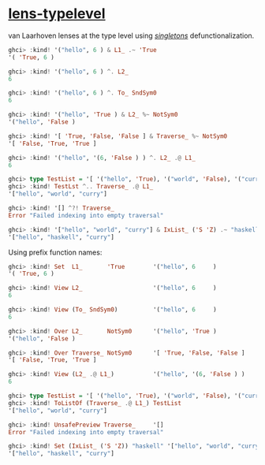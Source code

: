 # [lens-typelevel][]

van Laarhoven lenses at the type level using *[singletons][]* defunctionalization.

[lens-typelevel]: https://mstksg.github.io/lens-typelevel
[singletons]: https://hackage.haskell.org/package/singletons

```haskell
ghci> :kind! '("hello", 6 ) & L1_ .~ 'True
'( 'True, 6 )

ghci> :kind! '("hello", 6 ) ^. L2_
6

ghci> :kind! '("hello", 6 ) ^. To_ SndSym0
6

ghci> :kind! '("hello", 'True ) & L2_ %~ NotSym0
'("hello", 'False )

ghci> :kind! '[ 'True, 'False, 'False ] & Traverse_ %~ NotSym0
'[ 'False, 'True, 'True ]

ghci> :kind! '("hello", '(6, 'False ) ) ^. L2_ .@ L1_
6

ghci> type TestList = '[ '("hello", 'True), '("world", 'False), '("curry", 'False)]
ghci> :kind! TestLst ^.. Traverse_ .@ L1_
'["hello", "world", "curry"]

ghci> :kind! '[] ^?! Traverse_
Error "Failed indexing into empty traversal"

ghci> :kind! '["hello", "world", "curry"] & IxList_ ('S 'Z) .~ "haskell"
'["hello", "haskell", "curry"]
```

Using prefix function names:

```haskell
ghci> :kind! Set  L1_       'True        '("hello", 6     )
'( 'True, 6 )

ghci> :kind! View L2_                    '("hello", 6     )
6

ghci> :kind! View (To_ SndSym0)          '("hello", 6     )
6

ghci> :kind! Over L2_       NotSym0      '("hello", 'True )
'("hello", 'False )

ghci> :kind! Over Traverse_ NotSym0      '[ 'True, 'False, 'False ]
'[ 'False, 'True, 'True ]

ghci> :kind! View (L2_ .@ L1_)           '("hello", '(6, 'False ) )
6

ghci> type TestList = '[ '("hello", 'True), '("world", 'False), '("curry", 'False)]
ghci> :kind! ToListOf (Traverse_ .@ L1_) TestList
'["hello", "world", "curry"]

ghci> :kind! UnsafePreview Traverse_     '[]
Error "Failed indexing into empty traversal"

ghci> :kind! Set (IxList_ ('S 'Z)) "haskell" '["hello", "world", "curry"]
'["hello", "haskell", "curry"]
```
